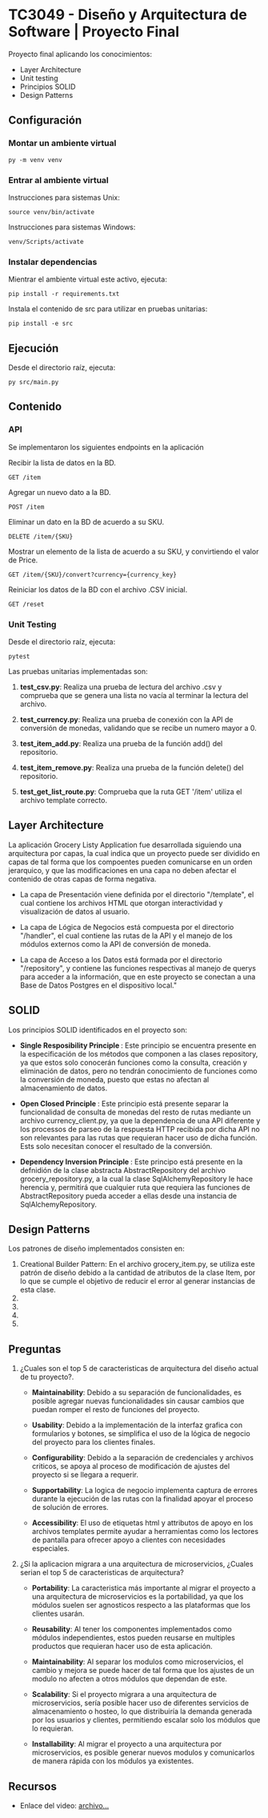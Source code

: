 # TC3049 - Diseño y Arquitectura de Software | Proyecto Final

Proyecto final aplicando los conocimientos:

- Layer Architecture
- Unit testing
- Principios SOLID
- Design Patterns


## Configuración

### Montar un ambiente virtual

    py -m venv venv


### Entrar al ambiente virtual

Instrucciones para sistemas Unix:

    source venv/bin/activate

Instrucciones para sistemas Windows:

    venv/Scripts/activate


### Instalar dependencias

Mientrar el ambiente virtual este activo, ejecuta:

    pip install -r requirements.txt

Instala el contenido de src para utilizar en pruebas unitarias:

    pip install -e src


## Ejecución

Desde el directorio raíz, ejecuta:

    py src/main.py


## Contenido

### API

Se implementaron los siguientes endpoints en la aplicación

Recibir la lista de datos en la BD.

    GET /item

Agregar un nuevo dato a la BD.

    POST /item

Eliminar un dato en la BD de acuerdo a su SKU.

    DELETE /item/{SKU}

Mostrar un elemento de la lista de acuerdo a su SKU, y convirtiendo el valor de Price.

    GET /item/{SKU}/convert?currency={currency_key}

Reiniciar los datos de la BD con el archivo .CSV inicial.

    GET /reset


### Unit Testing

Desde el directorio raíz, ejecuta:

    pytest

Las pruebas unitarias implementadas son:

1. <b>test_csv.py</b>: Realiza una prueba de lectura del archivo .csv y comprueba que se genera una lista no vacía al terminar la lectura del archivo.

2. <b>test_currency.py</b>: Realiza una prueba de conexión con la API de conversión de monedas, validando que se recibe un numero mayor a 0.

3. <b>test_item_add.py</b>: Realiza una prueba de la función add() del repositorio.

4. <b>test_item_remove.py</b>: Realiza una prueba de la función delete() del repositorio.

5. <b>test_get_list_route.py</b>: Comprueba que la ruta GET '/item' utiliza el archivo template correcto.


## Layer Architecture

La aplicación Grocery Listy Application fue desarrollada siguiendo una arquitectura por capas, la cual indica que un proyecto puede ser dividido en capas de tal forma que los compoentes pueden comunicarse en un orden jerarquico, y que las modificaciones en una capa no deben afectar el contenido de otras capas de forma negativa.

- La capa de Presentación viene definida por el directorio "/template", el cual contiene los archivos HTML que otorgan interactividad y visualización de datos al usuario.

- La capa de Lógica de Negocios está compuesta por el directorio "/handler", el cual contiene las rutas de la API y el manejo de los módulos externos como la API de conversión de moneda.

- La capa de Acceso a los Datos está formada por el directorio "/repository", y contiene las funciones respectivas al manejo de querys para acceder a la información, que en este proyecto se conectan a una Base de Datos Postgres en el dispositivo local."


## SOLID

Los principios SOLID identificados en el proyecto son:

- <b> Single Resposibility Principle </b>: Este principio se encuentra presente en la especificación de los métodos que componen a las clases repository, ya que estos solo conocerán funciones como la consulta, creación y eliminación de datos, pero no tendrán conocimiento de funciones como la conversión de moneda, puesto que estas no afectan al almacenamiento de datos.

- <b> Open Closed Principle </b>: Este principio está presente separar la funcionalidad de consulta de monedas del resto de rutas mediante un archivo currency_client.py, ya que la dependencia de una API diferente y los processos de parseo de la respuesta HTTP recibida por dicha API no son relevantes para las rutas que requieran hacer uso de dicha función. Ests solo necesitan conocer el resultado de la conversión.

- <b> Dependency Inversion Principle </b>: Este principo está presente en la defnidión de la clase abstracta AbstractRepository del archivo grocery_repository.py, a la cual la clase SqlAlchemyRepository le hace herencia y, permitirá que cualquier ruta que requiera las funciones de AbstractRepository pueda acceder a ellas desde una instancia de SqlAlchemyRepository.


## Design Patterns

Los patrones de diseño implementados consisten en:

1. Creational Builder Pattern: En el archivo grocery_item.py, se utiliza este patrón de diseño debido a la cantidad de atributos de la clase Item, por lo que se cumple el objetivo de reducir el error al generar instancias de esta clase.
2. 
3. 
4. 
5. 

## Preguntas

1. ¿Cuales son el top 5 de caracteristicas de arquitectura del diseño actual de tu proyecto?.

    - <b>Maintainability</b>: Debido a su separación de funcionalidades, es posible agregar nuevas funcionalidades sin causar cambios que puedan romper el resto de funciones del proyecto.
    
    - <b>Usability</b>: Debido a la implementación de la interfaz grafica con formularios y botones, se simplifica el uso de la lógica de negocio del proyecto para los clientes finales.
    
    - <b>Configurability</b>: Debido a la separación de credenciales y archivos criticos, se apoya al proceso de modificación de ajustes del proyecto si se llegara a requerir.
    
    - <b>Supportability</b>: La logica de negocio implementa captura de errores durante la ejecución de las rutas con la finalidad apoyar el proceso de solución de errores.

    - <b>Accessibility</b>: El uso de etiquetas html y attributos de apoyo en los archivos templates permite ayudar a herramientas como los lectores de pantalla para ofrecer apoyo a clientes con necesidades especiales. 

2. ¿Si la aplicacion migrara a una arquitectura de microservicios, ¿Cuales serian el top 5 de caracteristicas de arquitectura?

    - <b>Portability</b>: La caracteristica más importante al migrar el proyecto a una arquitectura de microservicios es la portabilidad, ya que los módulos suelen ser agnosticos respecto a las plataformas que los clientes usarán.

    - <b>Reusability</b>: Al tener los componentes implementados como módulos independientes, estos pueden reusarse en multiples productos que requieran hacer uso de esta aplicación.
    
    - <b>Maintainability</b>: Al separar los modulos como microservicios, el cambio y mejora se puede hacer de tal forma que los ajustes de un modulo no afecten a otros módulos que dependan de este. 
    
    - <b>Scalability</b>: Si el proyecto migrara a una arquitectura de microservicios, sería posible hacer uso de diferentes servicios de almacenamiento o hosteo, lo que distribuiría la demanda generada por los usuarios y clientes, permitiendo escalar solo los módulos que lo requieran.

    - <b>Installability</b>: Al migrar el proyecto a una arquitectura por microservicios, es posible generar nuevos modulos y comunicarlos de manera rápida con los módulos ya existentes.


## Recursos

- Enlace del video: <a href="">archivo...</a>